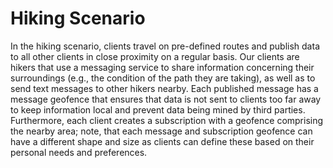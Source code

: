 # Hiking Scenario

In the hiking scenario, clients travel on pre-defined routes and publish data to all other clients in close proximity
on a regular basis.
Our clients are hikers that use a messaging service to share information concerning their surroundings (e.g., the
condition of the path they are taking), as well as to send text messages to other hikers nearby.
Each published message has a message geofence that ensures that data is not sent to clients too far away to keep
information local and prevent data being mined by third parties.
Furthermore, each client creates a subscription with a geofence comprising the nearby area; note, that each message and
subscription geofence can have a different shape and size as clients can define these based on their personal needs and
preferences.